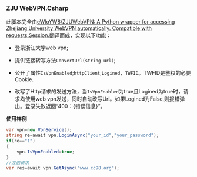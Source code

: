 ### ZJU WebVPN.Csharp

此脚本完全由[eWloYW8/ZJUWebVPN: A Python wrapper for accessing Zhejiang University WebVPN automatically. Compatible with requests.Session.](https://github.com/eWloYW8/ZJUWebVPN)翻译而成，实现以下功能：

- 登录浙江大学web vpn;

- 提供链接转写方法`ConvertUrl(string url)`;

- 公开了属性`IsVpnEnabled`;`httpClient`;`Logined`，`TWFID`。TWFID是鉴权的必要Cookie.

- 改写了Http请求的发送方法，当`IsVpnEnabled`为true且Logined为true时，请求均使用web vpn发送，同时自动改写Url。如果Logined为False,则报错弹出。登录失败返回“400：{错误信息}”。

**使用样例**

```csharp
var vpn=new VpnService();
string re=await vpn.LoginAsync("your_id","your_password");
if(re=="1")
{
    vpn.IsVpnEnabled=true;
}
//发送请求
var res=await vpn.GetAsync("www.cc98.org");
```
